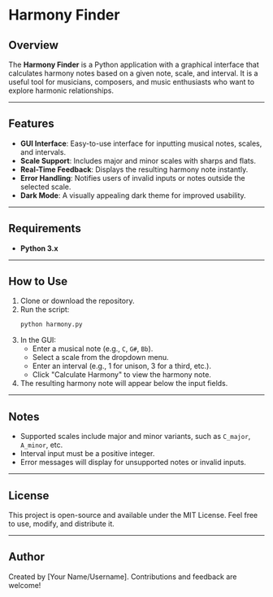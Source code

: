# Harmony Finder

## Overview
The **Harmony Finder** is a Python application with a graphical interface that calculates harmony notes based on a given note, scale, and interval. It is a useful tool for musicians, composers, and music enthusiasts who want to explore harmonic relationships.

---

## Features
- **GUI Interface**: Easy-to-use interface for inputting musical notes, scales, and intervals.
- **Scale Support**: Includes major and minor scales with sharps and flats.
- **Real-Time Feedback**: Displays the resulting harmony note instantly.
- **Error Handling**: Notifies users of invalid inputs or notes outside the selected scale.
- **Dark Mode**: A visually appealing dark theme for improved usability.

---

## Requirements
- **Python 3.x**

---

## How to Use
1. Clone or download the repository.
2. Run the script:
   ```bash
   python harmony.py
   ```
3. In the GUI:
   - Enter a musical note (e.g., `C`, `G#`, `Bb`).
   - Select a scale from the dropdown menu.
   - Enter an interval (e.g., 1 for unison, 3 for a third, etc.).
   - Click "Calculate Harmony" to view the harmony note.
4. The resulting harmony note will appear below the input fields.

---

## Notes
- Supported scales include major and minor variants, such as `C_major`, `A_minor`, etc.
- Interval input must be a positive integer.
- Error messages will display for unsupported notes or invalid inputs.

---

## License
This project is open-source and available under the MIT License. Feel free to use, modify, and distribute it.

---

## Author
Created by [Your Name/Username]. Contributions and feedback are welcome!


